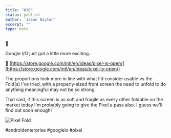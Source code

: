 ```yaml
---
title: "#10"
status: publish
author: 'Jason Bayton'
excerpt: ""
type: note
---
```

👀

Google I/O just got a little more exciting.. 

🔗 [https://store.google.com/intl/en/ideas/pixel-is-open/](https://store.google.com/intl/en/ideas/pixel-is-open/)

The proportions look more in line with what I'd consider usable vs the Fold(s) I've tried, with a properly-sized front screen the need to unfold to do anything meaningful may not be so strong.

That said, if this screen is as soft and fragile as every other foldable on the market today I'm probably going to give the Pixel a pass also. I guess we'll find out soon enough!

![Pixel Fold](https://cdn.bayton.org/uploads/2023/05/Screenshot2023-05-04at23.27.55.png)

#androidenterprise #googleio #pixel